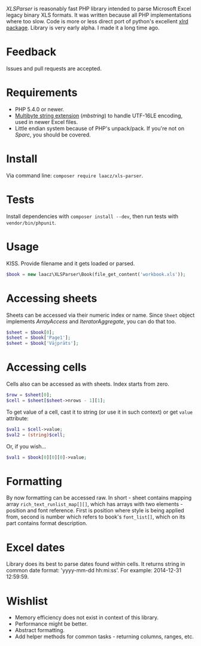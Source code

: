 *XLSParser* is reasonably fast PHP library intended to parse Microsoft Excel legacy binary XLS formats. It was written 
because all PHP implementations where too slow. Code is more or less direct port of python's excellent
[xlrd package](https://pypi.python.org/pypi/xlrd). Library is very early alpha. I made it a long time ago.

# Feedback

Issues and pull requests are accepted.

# Requirements

* PHP 5.4.0 or newer.
* [Multibyte string extension](http://php.net/mbstring) (*mbstring*) to handle UTF-16LE encoding, used in
newer Excel files.
* Little endian system because of PHP's unpack/pack. If you're not on *Sparc*, you should be covered.

# Install

Via command line: `composer require laacz/xls-parser`.

# Tests

Install dependencies with `composer install --dev`, then run tests with `vendor/bin/phpunit`.

# Usage

KISS. Provide filename and it gets loaded or parsed.

```php
$book = new laacz\XLSParser\Book(file_get_content('workbook.xls'));
```

# Accessing sheets

Sheets can be accessed via their numeric index or name. Since `Sheet` object implements *ArrayAccess* and *IteratorAggregate*, you
can do that too.

```php
$sheet = $book[0];
$sheet = $book['Page1'];
$sheet = $book['Vājprāts'];
```

# Accessing cells

Cells also can be accessed as with sheets. Index starts from zero.

```php
$row = $sheet[0];
$cell = $sheet[$sheet->nrows - 1][1];
```

To get value of a cell, cast it to string (or use it in such context) or get `value` attribute:

```php
$val1 = $cell->value;
$val2 = (string)$cell;
```

Or, if you wish...

```php
$val1 = $book[0][0][0]->value;
```

# Formatting

By now formatting can be accessed raw. In short - sheet contains mapping array `rich_text_runlist_map[][]`, which has 
arrays with two elements - position and font reference. First is position where style is being applied from, second is
number which refers to book's `font_list[]`, which on its part contains format description.

# Excel dates

Library does its best to parse dates found within cells. It returns string in common date format: 'yyyy-mm-dd hh:mi:ss'. 
For example: 2014-12-31 12:59:59.

# Wishlist

* Memory efficiency does not exist in context of this library.
* Performance might be better.
* Abstract formatting.
* Add helper methods for common tasks - returning columns, ranges, etc.
